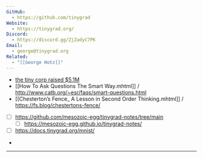 ```yaml
---
GitHub:
  - https://github.com/tinygrad
Website:
  - https://tinygrad.org/
Discord:
  - https://discord.gg/ZjZadyC7PK
Email:
  - george@tinygrad.org
Related:
  - "[[George Hotz]]"
---
```


- [the tiny corp raised $5.1M](https://geohot.github.io/blog/jekyll/update/2023/05/24/the-tiny-corp-raised-5M.html)
- [[How To Ask Questions The Smart Way.mhtml]] / http://www.catb.org/~esr/faqs/smart-questions.html
- [[Chesterton’s Fence_ A Lesson in Second Order Thinking.mhtml]] / https://fs.blog/chestertons-fence/
- [ ] https://github.com/mesozoic-egg/tinygrad-notes/tree/main
	- [ ] https://mesozoic-egg.github.io/tinygrad-notes/
- [ ] https://docs.tinygrad.org/mnist/
- 

---

